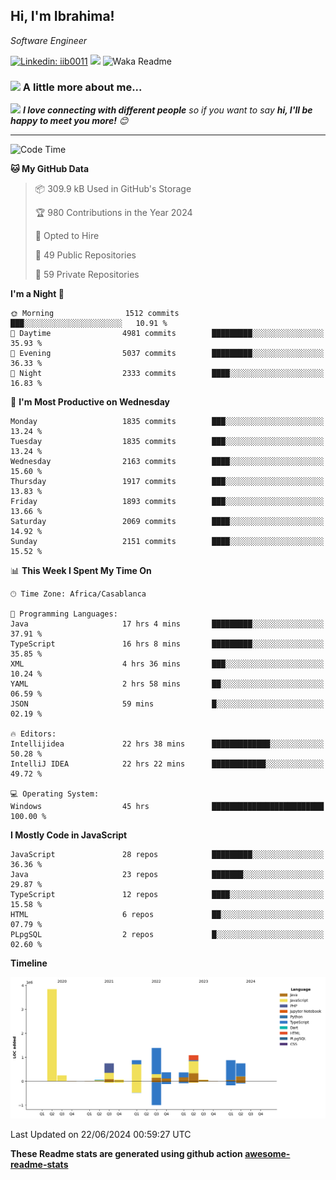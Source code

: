 <h2>Hi, I'm Ibrahima! </h2>
<p><em>Software Engineer 
</em></p>


[![Linkedin: iib0011](https://img.shields.io/badge/-iib0011-blue?style=flat-square&logo=Linkedin&logoColor=white&link=https://www.linkedin.com/in/iib0011/)](https://www.linkedin.com/in/iib0011/)
![](https://visitor-badge.glitch.me/badge?page_id=iib0011)
![Waka Readme](https://github.com/iib0011/iib0011/workflows/Waka%20Readme/badge.svg)


### <img src="https://media.giphy.com/media/VgCDAzcKvsR6OM0uWg/giphy.gif" width="50"> A little more about me...  


<img src="https://media.giphy.com/media/LnQjpWaON8nhr21vNW/giphy.gif" width="60"> <em><b>I love connecting with different people</b> so if you want to say <b>hi, I'll be happy to meet you more!</b> 😊</em>

---
<!--START_SECTION:waka-->
![Code Time](http://img.shields.io/badge/Code%20Time-3%2C491%20hrs%207%20mins-blue)

**🐱 My GitHub Data** 

> 📦 309.9 kB Used in GitHub's Storage 
 > 
> 🏆 980 Contributions in the Year 2024
 > 
> 💼 Opted to Hire
 > 
> 📜 49 Public Repositories 
 > 
> 🔑 59 Private Repositories 
 > 
**I'm a Night 🦉** 

```text
🌞 Morning                1512 commits        ███░░░░░░░░░░░░░░░░░░░░░░   10.91 % 
🌆 Daytime                4981 commits        █████████░░░░░░░░░░░░░░░░   35.93 % 
🌃 Evening                5037 commits        █████████░░░░░░░░░░░░░░░░   36.33 % 
🌙 Night                  2333 commits        ████░░░░░░░░░░░░░░░░░░░░░   16.83 % 
```
📅 **I'm Most Productive on Wednesday** 

```text
Monday                   1835 commits        ███░░░░░░░░░░░░░░░░░░░░░░   13.24 % 
Tuesday                  1835 commits        ███░░░░░░░░░░░░░░░░░░░░░░   13.24 % 
Wednesday                2163 commits        ████░░░░░░░░░░░░░░░░░░░░░   15.60 % 
Thursday                 1917 commits        ███░░░░░░░░░░░░░░░░░░░░░░   13.83 % 
Friday                   1893 commits        ███░░░░░░░░░░░░░░░░░░░░░░   13.66 % 
Saturday                 2069 commits        ████░░░░░░░░░░░░░░░░░░░░░   14.92 % 
Sunday                   2151 commits        ████░░░░░░░░░░░░░░░░░░░░░   15.52 % 
```


📊 **This Week I Spent My Time On** 

```text
🕑︎ Time Zone: Africa/Casablanca

💬 Programming Languages: 
Java                     17 hrs 4 mins       █████████░░░░░░░░░░░░░░░░   37.91 % 
TypeScript               16 hrs 8 mins       █████████░░░░░░░░░░░░░░░░   35.85 % 
XML                      4 hrs 36 mins       ███░░░░░░░░░░░░░░░░░░░░░░   10.24 % 
YAML                     2 hrs 58 mins       ██░░░░░░░░░░░░░░░░░░░░░░░   06.59 % 
JSON                     59 mins             █░░░░░░░░░░░░░░░░░░░░░░░░   02.19 % 

🔥 Editors: 
Intellijidea             22 hrs 38 mins      █████████████░░░░░░░░░░░░   50.28 % 
IntelliJ IDEA            22 hrs 22 mins      ████████████░░░░░░░░░░░░░   49.72 % 

💻 Operating System: 
Windows                  45 hrs              █████████████████████████   100.00 % 
```

**I Mostly Code in JavaScript** 

```text
JavaScript               28 repos            █████████░░░░░░░░░░░░░░░░   36.36 % 
Java                     23 repos            ███████░░░░░░░░░░░░░░░░░░   29.87 % 
TypeScript               12 repos            ████░░░░░░░░░░░░░░░░░░░░░   15.58 % 
HTML                     6 repos             ██░░░░░░░░░░░░░░░░░░░░░░░   07.79 % 
PLpgSQL                  2 repos             █░░░░░░░░░░░░░░░░░░░░░░░░   02.60 % 
```



**Timeline**

![Lines of Code chart](https://raw.githubusercontent.com/iib0011/iib0011/master/assets/bar_graph.png)


 Last Updated on 22/06/2024 00:59:27 UTC
<!--END_SECTION:waka-->

**These Readme stats are generated using github action [awesome-readme-stats](https://github.com/iib0011/waka-readme-stats)**
